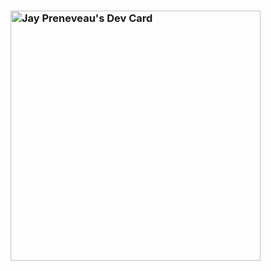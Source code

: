 


### <a href="https://app.daily.dev/DailyDevTips"><img src="https://github.com/runtimejpp/runtimejpp/blob/master/devcard.svg" width="400" alt="Jay Preneveau's Dev Card"/></a>
